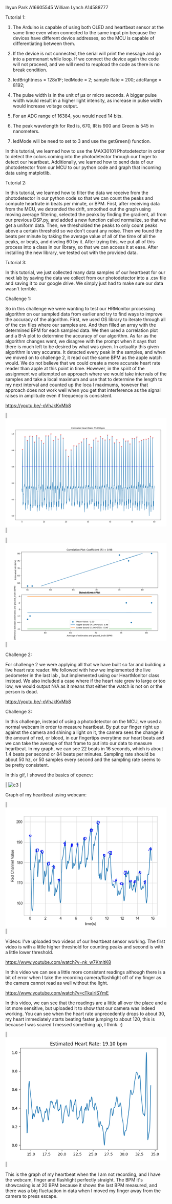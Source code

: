 Ihyun Park A16605545
William Lynch A14588777

Tutorial 1:

1. The Arduino is capable of using both OLED and heartbeat sensor at the same time even when connected to the same input pin because the devices have different device addresses, so the MCU is capable of differentiating between them.

2. If the device is not connected, the serial will print the message and go into a permenant while loop. If we connect the device again the code will not proceed, and we will need to reupload the code as there is no break condition.

3. 
    ledBrightness = 128x1F;
    ledMode = 2;
    sample Rate = 200;
    adcRange = 8192;
4. The pulse width is in the unit of μs or micro seconds. A bigger pulse width would result in a higher light intensity, as increase in pulse width would increase voltage output.

5. For an ADC range of 16384, you would need 14 bits.

6. The peak wavelength for Red is, 670, IR is 900 and Green is 545 in nanometers.

7. ledMode will be need to set to 3 and use the getGreen() function.

In this tutorial, we learned how to use the MAX30101 Photodetector in order to detect the colors coming into the photodetector through our finger to detect our heartbeat. Additionally, we learned how to send data of our photodetector from our MCU to our python code and graph that incoming data using matplotlib.

Tutorial 2:

In this tutorial, we learned how to filter the data we receive from the photodetector in our python code so that we can count the peaks and compute heartrate in beats per minute, or BPM. First, after receiving data from the MCU, we detrended the drift, smoothed out the graph using moving average filtering, selected the peaks by finding the gradient, all from our previous DSP.py, and added a new function called normalize, so that we get a uniform data. Then, we thresholded the peaks to only count peaks above a certain threshold so we don't count any noise. Then we found the beats per minute by taking the average value of all of the time of all the peaks, or beats, and divding 60 by it. After trying this, we put all of this process into a class in our library, so that we can access it at ease. After installing the new library, we tested out with the provided data.

Tutorial 3:

In this tutorial, we just collected many data samples of our heartbeat for our next lab by saving the data we collect from our photodetector into a .csv file and saving it to our google drive. We simply just had to make sure our data wasn't terrible.

Challenge 1:

So in this challenge we were wanting to test our HRMonitor processing algorithm on our sampled data from earlier and try to find ways to improve the accuracy of the algorithm.
First, we used OS library to iterate through all of the csv files where our samples are.  And then filled an array with the determined BPM for each sampled data. We then
used a correlation plot and a B-A plot to determine the accuracy of our algorithm.
As far as the algorithm changes went, we disagree with the prompt when it says that there is much left to be desired by what was given.  In actuality this given algorithm
is very accurate.  It detected every peak in the samples, and when we moved on to challenge 2, it read out the same BPM as the apple watch would.  We do not believe
that we could create a more accurate heart rate reader than apple at this point in time.  However, in the spirit of the assignment we attempted an approach where
we would take intervals of the samples and take a local maximum and use that to determine the length to my next interval and counted up the loca l maximums, however
that approach does not work well when you get that interference as the signal raises in amplitude even if frequency is consistent.

https://youtu.be/-oVhJkKvMb8

| ![c1_algo](images/c1_algo.PNG) |

| ![c1_plot](images/c1_plot.PNG) |

Challenge 2:

For challenge 2 we were applying all that we have built so far and building a live heart rate reader.  We followed with how we implemented the live pedometer in the last
lab , but implemented using our HeartMonitor class instead.  We also included a case where if the heart rate grew to large or too low, we would output N/A as it means that
either the watch is not on or the person is dead.

https://youtu.be/-oVhJkKvMb8

Challenge 3:

In this challenge, instead of using a photodetector on the MCU, we used a normal webcam in order to measure heartbeat. By put our finger right up against the camera and shining a light on it, the camera sees the change in the amount of red, or blood, in our fingertips everytime our heart beats and we can take the average of that frame to put into our data to measure heartbeat. In my graph, we can see 22 beats in 16 seconds, which is about 1.4 beats per second or 84 beats per minutes. Sampling rate should be about 50 hz, or 50 samples every second and the sampling rate seems to be pretty consistent.

In this gif, I showed the basics of opencv:

| ![c3](images/Canny_edge_detection_opencv.gif) |

Graph of my heartbeat using webcam:

| ![c3_graf](images/c3_tutorial_ppg.PNG) |

Videos:
I've uploaded two videos of our heartbeat sensor working. The first video is with a little higher threshold for counting peaks and second is with a little lower threshold.

https://www.youtube.com/watch?v=nk_w7KmItK8

In this video we can see a little more consistent readings although there is a bit of error when I take the recording camera/flashlight off of my finger as the camera cannot read as well without the light.

https://www.youtube.com/watch?v=cTkaIriSYmE

In this video, we can see that the readings are a little all over the place and a lot more sensitive, but uploaded it to show that our camera was indeed working. You can see when the heart rate unprecedently drops to about 30, my heart immediately starts beating faster jumping to about 120, this is because I was scared I messed something up, I think. :)

| ![c3_graf_2](images/c3.PNG) |

This is the graph of my heartbeat when the I am not recording, and I have the webcam, finger and flashlight perfectly straight. The BPM it's showcasing is at 20 BPM because it shows the last BPM measured, and there was a big fluctuation in data when I moved my finger away from the camera to press escape.